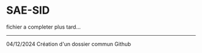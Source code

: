 # SAE-SID
fichier a completer plus tard...



----------------
04/12/2024
Création d'un dossier commun Github

